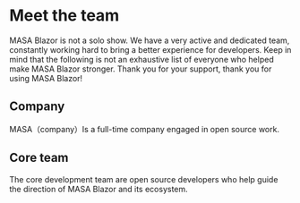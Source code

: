 ﻿# Meet the team

MASA Blazor is not a solo show. We have a very active and dedicated team, constantly working hard to bring a better experience for developers. Keep in mind that the following is not an exhaustive list of everyone who helped make MASA Blazor stronger. Thank you for your support, thank you for using MASA Blazor! 

## Company

MASA（company）Is a full-time company engaged in open source work.

<team-members name="doddgu" 
              position="CTO @ MASA" 
              city="Hangzhou,CN" 
              nationality="Chinese" 
              github-url="https://github.com/doddgu" 
              avatar="https://cdn.masastack.com/stack/images/website/masa-blazor/CompanyUsingUs1.png">
</team-members>

## Core team 

The core development team are open source developers who help guide the direction of MASA Blazor and its ecosystem. 


<team-members name="capdiem" 
              position="Developer" 
              city="Hangzhou,CN" 
              nationality="Chinese" 
              github-url="https://github.com/capdiem" 
              avatar="https://cdn.masastack.com/stack/images/website/masa-blazor/avatar3.png">
</team-members>

<team-members name="codding-y" 
              position="Developer" 
              city="Hangzhou,CN" 
              nationality="Chinese" 
              github-url="https://github.com/codding-y" 
              avatar="https://cdn.masastack.com/stack/images/avatar/mr.yan.svg">
</team-members>